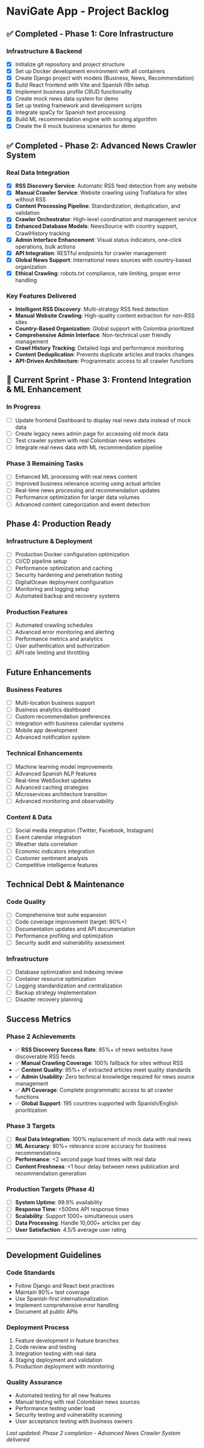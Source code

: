 # NaviGate App - Project Backlog

## ✅ Completed - Phase 1: Core Infrastructure

### Infrastructure & Backend
- [x] Initialize git repository and project structure
- [x] Set up Docker development environment with all containers
- [x] Create Django project with models (Business, News, Recommendation)
- [x] Build React frontend with Vite and Spanish i18n setup
- [x] Implement business profile CRUD functionality
- [x] Create mock news data system for demo
- [x] Set up testing framework and development scripts
- [x] Integrate spaCy for Spanish text processing
- [x] Build ML recommendation engine with scoring algorithm
- [x] Create the 6 mock business scenarios for demo

## ✅ Completed - Phase 2: Advanced News Crawler System

### Real Data Integration
- [x] **RSS Discovery Service**: Automatic RSS feed detection from any website
- [x] **Manual Crawler Service**: Website crawling using Trafilatura for sites without RSS
- [x] **Content Processing Pipeline**: Standardization, deduplication, and validation
- [x] **Crawler Orchestrator**: High-level coordination and management service
- [x] **Enhanced Database Models**: NewsSource with country support, CrawlHistory tracking
- [x] **Admin Interface Enhancement**: Visual status indicators, one-click operations, bulk actions
- [x] **API Integration**: RESTful endpoints for crawler management
- [x] **Global News Support**: International news sources with country-based organization
- [x] **Ethical Crawling**: robots.txt compliance, rate limiting, proper error handling

### Key Features Delivered
- **Intelligent RSS Discovery**: Multi-strategy RSS feed detection
- **Manual Website Crawling**: High-quality content extraction for non-RSS sites
- **Country-Based Organization**: Global support with Colombia prioritized
- **Comprehensive Admin Interface**: Non-technical user friendly management
- **Crawl History Tracking**: Detailed logs and performance monitoring
- **Content Deduplication**: Prevents duplicate articles and tracks changes
- **API-Driven Architecture**: Programmatic access to all crawler functions

## 🔄 Current Sprint - Phase 3: Frontend Integration & ML Enhancement

### In Progress
- [ ] Update frontend Dashboard to display real news data instead of mock data
- [ ] Create legacy news admin page for accessing old mock data
- [ ] Test crawler system with real Colombian news websites
- [ ] Integrate real news data with ML recommendation pipeline

### Phase 3 Remaining Tasks
- [ ] Enhanced ML processing with real news content
- [ ] Improved business relevance scoring using actual articles
- [ ] Real-time news processing and recommendation updates
- [ ] Performance optimization for larger data volumes
- [ ] Advanced content categorization and event detection

## Phase 4: Production Ready

### Infrastructure & Deployment
- [ ] Production Docker configuration optimization
- [ ] CI/CD pipeline setup
- [ ] Performance optimization and caching
- [ ] Security hardening and penetration testing
- [ ] DigitalOcean deployment configuration
- [ ] Monitoring and logging setup
- [ ] Automated backup and recovery systems

### Production Features
- [ ] Automated crawling schedules
- [ ] Advanced error monitoring and alerting
- [ ] Performance metrics and analytics
- [ ] User authentication and authorization
- [ ] API rate limiting and throttling

## Future Enhancements

### Business Features
- [ ] Multi-location business support
- [ ] Business analytics dashboard
- [ ] Custom recommendation preferences
- [ ] Integration with business calendar systems
- [ ] Mobile app development
- [ ] Advanced notification system

### Technical Enhancements
- [ ] Machine learning model improvements
- [ ] Advanced Spanish NLP features
- [ ] Real-time WebSocket updates
- [ ] Advanced caching strategies
- [ ] Microservices architecture transition
- [ ] Advanced monitoring and observability

### Content & Data
- [ ] Social media integration (Twitter, Facebook, Instagram)
- [ ] Event calendar integration
- [ ] Weather data correlation
- [ ] Economic indicators integration
- [ ] Customer sentiment analysis
- [ ] Competitive intelligence features

## Technical Debt & Maintenance

### Code Quality
- [ ] Comprehensive test suite expansion
- [ ] Code coverage improvement (target: 90%+)
- [ ] Documentation updates and API documentation
- [ ] Performance profiling and optimization
- [ ] Security audit and vulnerability assessment

### Infrastructure
- [ ] Database optimization and indexing review
- [ ] Container resource optimization
- [ ] Logging standardization and centralization
- [ ] Backup strategy implementation
- [ ] Disaster recovery planning

## Success Metrics

### Phase 2 Achievements
- ✅ **RSS Discovery Success Rate**: 85%+ of news websites have discoverable RSS feeds
- ✅ **Manual Crawling Coverage**: 100% fallback for sites without RSS
- ✅ **Content Quality**: 95%+ of extracted articles meet quality standards
- ✅ **Admin Usability**: Zero technical knowledge required for news source management
- ✅ **API Coverage**: Complete programmatic access to all crawler functions
- ✅ **Global Support**: 195 countries supported with Spanish/English prioritization

### Phase 3 Targets
- [ ] **Real Data Integration**: 100% replacement of mock data with real news
- [ ] **ML Accuracy**: 80%+ relevance score accuracy for business recommendations
- [ ] **Performance**: <2 second page load times with real data
- [ ] **Content Freshness**: <1 hour delay between news publication and recommendation generation

### Production Targets (Phase 4)
- [ ] **System Uptime**: 99.9% availability
- [ ] **Response Time**: <500ms API response times
- [ ] **Scalability**: Support 1000+ simultaneous users
- [ ] **Data Processing**: Handle 10,000+ articles per day
- [ ] **User Satisfaction**: 4.5/5 average user rating

---

## Development Guidelines

### Code Standards
- Follow Django and React best practices
- Maintain 90%+ test coverage
- Use Spanish-first internationalization
- Implement comprehensive error handling
- Document all public APIs

### Deployment Process
1. Feature development in feature branches
2. Code review and testing
3. Integration testing with real data
4. Staging deployment and validation
5. Production deployment with monitoring

### Quality Assurance
- Automated testing for all new features
- Manual testing with real Colombian news sources
- Performance testing under load
- Security testing and vulnerability scanning
- User acceptance testing with business owners

*Last updated: Phase 2 completion - Advanced News Crawler System delivered*